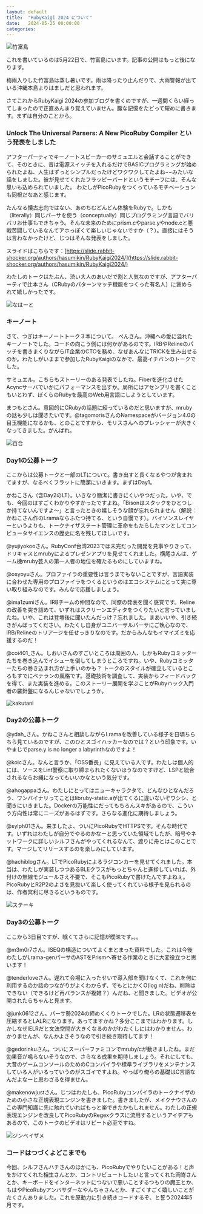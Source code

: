 ```yaml
---
layout: default
title:  "RubyKaigi 2024 について"
date:   2024-05-25 00:00:00
categories:
---
```


![竹富島](/assets/images/202405/taketomi.jpg)

これを書いているのは5月22日で、竹富島にいます。記事の公開はもっと後になります。

梅雨入りした竹富島は蒸し暑いです。雨は降ったり止んだりで、大雨警報が出ている沖縄本島よりはましだと思われます。

さてこれからRubyKaigi 2024の参加ブログを書くのですが、一週間くらい経ってしまったので正直あんまり覚えていません。朧な記憶をたどって短めに書きます。まずは自分のことから。

### Unlock The Universal Parsers: A New PicoRuby Compiler という発表をしました

アフターパーティでキーノートスピーカーのサミュエルと会話することができて、そのときに、昔は電源スイッチを入れるだけでBASICプログラミングが始められたよね、人生はずっとシンプルだったけどワクワクしてたよね−−みたいな話をしました。彼が見せてくれたフラッピーバードというモチーフには、そんな思いも込められていました。
わたしがPicoRubyをつくっているモチベーションも同根だなあと感じます。

たんなる懐古志向ではない、あのちむどんどん体験をRubyで。しかも（literally）同じパーサを使う（conceptually）同じプログラミング言語でバリバリお仕事もできちゃう。そんな未来のためにprism.cやparse.yやnode.cと悪戦苦闘しているなんてアホっぽくて楽しいじゃないですか（？）。直接にはそうは言わなかったけど、じつはそんな発表をしました。

スライドはこちらです：[https://slide.rabbit-shocker.org/authors/hasumikin/RubyKaigi2024/](https://slide.rabbit-shocker.org/authors/hasumikin/RubyKaigi2024/)

わたしのトークはたぶん、渋い大人のあいだで割と人気なのですが、アフターパーティで辻本さん（CRubyのパターンマッチ機能をつくった有名人）に褒められて嬉しかったです。

![なはーと](/assets/images/202405/nahart.jpg)

### キーノート

さて、つぎはキーノートトーク３本について。
ぺんさん。沖縄への愛に溢れたキーノートでした。コードの向こう側には何かがあるのです。IRBやRelineのパッチを書きまくりながらIT企業のCTOを務め、なぜあんなにTRICKを生み出せるのか。わたしがいままで参加したRubyKaigiのなかで、最高イチバンのトークでした。

サミュエル。こちらもストーリーのある発表でしたね。Fiberを進化させたAcyncサーバでいかにパフォーマンスを出すか。局所にはアセンブリを書くこともいとわず、ぼくらのRubyを最高のWeb用言語にしようとしています。

まつもとさん。意図的にCRubyの話題に絞っているのだと思いますが、mrubyの話も少しは聞きたいです。@tagomorisさんのNamespaceがバージョン4.0の目玉機能になるかも、とのことですから、モリスさんへのプレッシャーが大きくなってきました。がんばれ。

![百合](/assets/images/202405/yuri.jpg)

### Day1の公募トーク

ここからは公募トークと一部のLTについて。書き出すと長くなるやつが含まれてますが、なるべくフラットに簡潔にいきます。まずはDay1。

かねこさん（含Day2のLT）。いきなり簡潔に書きにくいやつだった。いや、でも、今回のはすごくわかりやすかったですよね。「Bisonはスタックをひとつしか持てないんですよ〜」と言ったときの嬉しそうな顔が忘れられません（解説：かねこさん作のLramaならふたつ持てる、という自慢です）。バイソンスレイヤーというよりも、トークナイザステート管理に革命をもたらしたマンとしてコンピュータサイエンスの歴史に名を残してほしいです。

@yujiyokooさん。RubyConf台湾2023では未完だった開発を見事やりきって、ドリキャスとmrubyによるプレゼンアプリを見せてくれました。横尾さんは、ゲーム機mruby芸人の第一人者の地位を確たるものにしていますね。

@osyoyuさん。プロファイラの重要性は言うまでもないことですが、言語実装に合わせた専用のプロファイラをつくるというのはエコシステムにとって実に尊い取り組みなのです。みんなで応援しましょう。

@ima1zumiさん。IRBチームの仲間なので、同僚の発表を聞く感覚です。Relineの改善を突き詰めて、いずれはスクリーンエディタをつくりたいと言っていましたね。いや、これは登壇後に聞いたんだっけ？忘れました。まあいいや、引き続きがんばってください。わたくし自身がユニバーサルパーサにご執心なので、IRB/Relineのトリアージを任せっきりなのです。だからみんなもイマイズミを応援するのだ！

@coi401_さん。しおいさんのすごいところは周囲の人、しかもRubyコミッターたちを巻き込んでイシューを倒してしまうところですね。いや、Rubyコミッターたちの巻き込まれ方が上手いのかも？ トークのスタイルが確立しているところもすでにベテランの風格です。基礎技術を調査して、実装からフィードバックを得て、また実装を進める。このストーリー展開を学ぶことがRubyハック入門者の羅針盤になるんじゃないでしょうか。

![kakutani](/assets/images/202405/kakutani.jpg)

### Day2の公募トーク

@ydah_さん。かねこさんと相談しながらLramaを改善している様子を日頃ちらちら見ているのですが、このひとスゴイハッカーなのでは？という印象です。いやまじでparse.y is no longer a labyrinthなのですよ！

@koicさん。なんと言うか、「OSS番長」に見えている人です。わたしは個人的には、ソースをLint警察に取り締まられたくないほうなのですけど、LSPと統合されるならお縄になってもいいかなという気分です。

@ahogappaさん。わたしにとってはニューキャラクタで、どんなひとなんだろう、ワンバイナリってことはlibruby-static.aが出てくるに違いないぞウシシ、と聞きにいきました。Dockerの万能性にだってもちろんスキがあるので、こういう方向性は常にニーズがあるはずです。さらなる進化に期待しましょう。

@sylph01さん。来ましたよ、ついにPicoRubyでHTTPSです。そんな時代です。いずれはわたしが自分でやるのかなーと思っていた領域でしたが、暗号やネットワークに詳しいシルフさんがやってくれるなんて、渡りに舟とはこのことです。マージしてリリースするのを楽しみにしています。

@hachiblogさん。LTでPicoRubyによるラジコンカーを見せてくれました。本当は、わたしが実装しつつあるBLEクラスがもっとちゃんと進捗していれば、外付けの無線モジュールさえ不要で、そこもPicoRubyで書けたんですよねぇ。PicoRubyとR2P2のよさを見抜いて楽しく使ってくれている様子を見られるのは、作者冥利に尽きるというものです。

![ステーキ](/assets/images/202405/steak.jpg)

### Day3の公募トーク

ここから3日目ですが、眠くてさらに記憶が曖昧です。。。

@m3m0r7さん。ISEQの構造についてよくまとまった資料でした。これは今後わたしがLrama-genパーサのASTをPrismへ寄せる作業のときに大変役立つと思います！

@tenderloveさん。遅れて会場に入ったせいで導入部を聞けなくて、これを何に利用するのか話のつながりがよくわからず、でもとにかくO(log n)だね、削除はできない（できるけど再バランスが複雑？）んだね、と聞きました。ビデオが公開されたらちゃんと見ます。

@junk0612さん。パーサ勢2024の締めくくりトークでした。LRの状態遷移表を圧縮するとLALRになります。あってますかね？多分ここまではわかります。しかしなぜIELRだと文法空間が大きくなるのかがわたくしにはわかりません。わかりませんが、なんかよさそうなので引き続き期待してます！

@gedorinkuさん。ついにスーパーファミコンでmruby/cが動きましたね。まだ効果音が鳴らないそうなので、さらなる成果を期待しましょう。それにしても、大昔のゲームコンソールのためのCコンパイラや標準ライブラリをメンテナンスしている人がいるっていうのがスゴイですよね。やっぱり俺らの基礎はC言語なんだよなーと思わざるを得ません。

@makenowjustさん。じつはわたしも、PicoRubyコンパイラのトークナイザのための小さな正規表現エンジンを書きました。書きましたが、メイクナウさんのこの専門知識に先に触れていればもっと楽できたかもしれません。わたしの正規表現エンジンを改良してPicoRubyのRegexクラスに流用するというアイデアもあるので、このトークのビデオはリピート必至ですね。

![ジンベイザメ](/assets/images/202405/jimbei.jpg)

### コードはつづくよどこまでも

今回、シルフさんハチさんのほかにも、PicoRubyでやりたいことがある！と声をかけてくれた相生さんとか、コントリビュートしたいと言ってくれた岡嵜さんとか、キーボードをインターネットにつないで悪いことするつもりの魔王とか、もはやPicoRubyアンバサダーなやんちゃさんとか、すごくすごく嬉しいことがたくさんありました。これを原動力に引き続きコードするぞ、と誓う2024年5月です。
